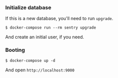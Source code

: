 ### Initialize database

If this is a new database, you'll need to run `upgrade`.

```
$ docker-compose run --rm sentry upgrade
```

And create an initial user, if you need.

### Booting

```
$ docker-compose up -d
```

And open `http://localhost:9000`
